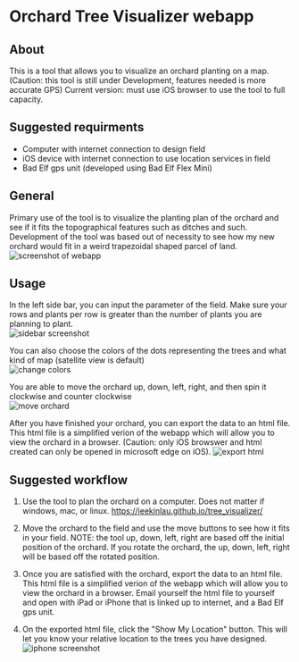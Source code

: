 # Orchard Tree Visualizer webapp
## About
This is a tool that allows you to visualize an orchard planting on a map.
(Caution: this tool is still under Development, features needed is more accurate GPS)
Current version: must use iOS browser to use the tool to full capacity.

## Suggested requirments
- Computer with internet connection to design field
- iOS device with internet connection to use location services in field
- Bad Elf gps unit (developed using Bad Elf Flex Mini)

## General
Primary use of the tool is to visualize the planting plan of the orchard and see if it fits the topographical features such as ditches and such. Development of the tool was based out of necessity to see how my new orchard would fit in a weird trapezoidal shaped parcel of land.      
![screenshot of webapp](./docs/app.png)      


## Usage
In the left side bar, you can input the parameter of the field. Make sure your rows and plants per row is greater than the number of plants you are planning to plant.      
![sidebar screenshot](./docs/sidebar.png)     

You can also choose the colors of the dots representing the trees and what kind of map (satellite view is default)       
![change colors](./docs/colors_maptype.png)      

You are able to move the orchard up, down, left, right, and then spin it clockwise and counter clockwise       
![move orchard](./docs/move_orchard.png)      

After you have finished your orchard, you can export the data to an html file. This html file is a simplified verion of the webapp which will allow you to view the orchard in a browser. (Caution: only iOS browswer and html created can only be opened in microsoft edge on iOS).
![export html](./docs/export_html.png)

## Suggested workflow
1. Use the tool to plan the orchard on a computer. Does not matter if windows, mac, or linux. https://jeekinlau.github.io/tree_visualizer/

2. Move the orchard to the field and use the move buttons to see how it fits in your field. NOTE: the tool up, down, left, right are based off the initial position of the orchard. If you rotate the orchard, the up, down, left, right will be based off the rotated position.

3. Once you are satisfied with the orchard, export the data to an html file. This html file is a simplified verion of the webapp which will allow you to view the orchard in a browser. Email yourself the html file to yourself and open with iPad or iPhone that is linked up to internet, and a Bad Elf gps unit.

4. On the exported html file, click the "Show My Location" button. This will let you know your relative location to the trees you have designed. ![iphone screenshot](./docs/iphone_screenshot.jpg)


